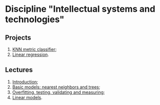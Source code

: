 # Discipline "Intellectual systems and technologies"

## Projects
1. [KNN metric classifier](https://github.com/fedy95/MachineLearning/blob/master/1.%20KNN%20metric%20classifier/_readme_lab1.md);
2. [Linear regression](https://github.com/fedy95/MachineLearning/blob/master/2.%20Linear%20regression/_readme_lab2.md).

## Lectures
1. [Introduction](https://github.com/fedy95/MachineLearning/blob/master/theory/Intro.pdf);
2. [Basic models: nearest neighbors and trees](https://github.com/fedy95/MachineLearning/blob/master/theory/Lec-01-Basic_classifiers.pdf);
3. [Overfitting, testing, validating and measuring](https://github.com/fedy95/MachineLearning/blob/master/theory/Lec-02-Basic_concepts.pdf);
4. [Linear models](https://github.com/fedy95/MachineLearning/blob/master/theory/Lec-03-Linear_models.pdf).
